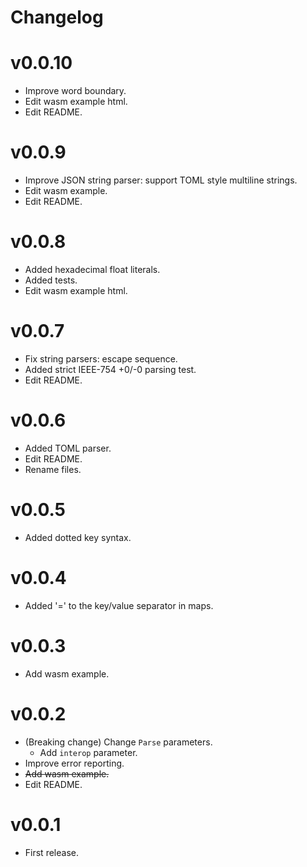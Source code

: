 # Changelog

# v0.0.10
* Improve word boundary.
* Edit wasm example html.
* Edit README.

# v0.0.9
* Improve JSON string parser: support TOML style multiline strings.
* Edit wasm example.
* Edit README.

# v0.0.8
* Added hexadecimal float literals.
* Added tests.
* Edit wasm example html.

# v0.0.7
* Fix string parsers: escape sequence.
* Added strict IEEE-754 +0/-0 parsing test.
* Edit README.

# v0.0.6
* Added TOML parser.
* Edit README.
* Rename files.

# v0.0.5
* Added dotted key syntax.

# v0.0.4
* Added '=' to the key/value separator in maps.

# v0.0.3
* Add wasm example.

# v0.0.2
* (Breaking change) Change `Parse` parameters.
  * Add `interop` parameter.
* Improve error reporting.
* ~~Add wasm example.~~
* Edit README.

# v0.0.1
* First release.

